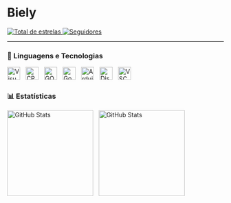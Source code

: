 # Biely

<p align="left">
    <a href="https://github.com/BielyDev?tab=repositories&sort=stargazers">
        <img 
            alt="Total de estrelas" 
            title="Total de estrelas GitHub" 
            src="https://custom-icon-badges.demolab.com/github/stars/ZekerRealDev?color=55960c&style=for-the-badge&labelColor=488207&logo=star&label=estrelas"
        />
    </a>
    <a href="https://github.com/ZekerRealDev?tab=followers">
        <img 
            alt="Seguidores" 
            title="Me siga no GitHub" 
            src="https://custom-icon-badges.demolab.com/github/followers/ZekerRealDev?color=236ad3&labelColor=1155ba&style=for-the-badge&logo=github&label=Seguidores&logoColor=white"
        />
    </a>
</p>

---

### 🤖 Linguagens e Tecnologias

<img 
    align="left" 
    alt="VisualStudio"   
    title="VisualStudio"
    width="30px" 
    style="padding-right: 10px;" 
    src="https://upload.wikimedia.org/wikipedia/commons/5/59/Visual_Studio_Icon_2019.svg" 
/>
<img 
    align="left" 
    alt="CPP"
    title="CPP" 
    width="30px" 
    style="padding-right: 10px;" 
    src="https://www.svgrepo.com/show/373528/cpp3.svg" 
/>
<img 
    align="left" 
    alt="GO" 
    title="GO"
    width="30px" 
    style="padding-right: 10px;" 
    src="https://www.svgrepo.com/show/353795/go.svg" 
/>
<img 
    align="left" 
    alt="Godot" 
    title="Godot"
    width="30px" 
    style="padding-right: 10px;" 
    src="https://www.svgrepo.com/show/373641/godot.svg" 
/>
<img 
    align="left" 
    alt="Arduino"
    title="Arduino" 
    width="30px" 
    style="padding-right: 10px;" 
    src="https://www.svgrepo.com/show/353423/arduino.svg" 
/>
<img 
    align="left" 
    alt="Discord"
    title="Discord" 
    width="30px" 
    style="padding-right: 10px;" 
    src="https://www.svgrepo.com/show/331368/discord-v2.svg" 
/>
<img 
    align="left" 
    alt="VSCode"   
    title="VSCode"
    width="30px" 
    style="padding-right: 10px;" 
    src="https://www.svgrepo.com/show/374171/vscode.svg" 
/>
<br/>
<br/>

### 📊 Estatísticas

<p>
  <img 
    align="left" 
    alt="GitHub Stats" 
    height="200" 
    style="padding-right: 10px;" 
    src="https://github-readme-stats.vercel.app/api?username=ZekerRealDev&show_icons=true&theme=tokyonight&include_all_commits=true&locale=pt-br" 
  />

<img 
      align="left" 
      alt="GitHub Stats" 
      height="200" 
      src="https://github-readme-stats.vercel.app/api/top-langs/?username=ZekerRealDev&theme=tokyonight&layout=compact&custom_title=Tecnologias&langs_count=9" 
  />

</p>
